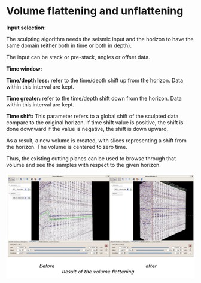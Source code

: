 # Volume flattening and unflattening

**Input selection:**

The sculpting algorithm needs the seismic input and the horizon to have the same domain \(either both in time or both in depth\).

The input can be stack or pre-stack, angles or offset data.

**Time window:**

**Time/depth less:** refer to the time/depth shift up from the horizon. Data within this interval are kept.

**Time greater:** refer to the time/depth shift down from the horizon. Data within this interval are kept.

**Time shift:** This parameter refers to a global shift of the sculpted data compare to the original horizon. If time shift value is positive, the shift is done downward if the value is negative, the shift is down upward.

As a result, a new volume is created, with slices representing a shift from the horizon. The volume is centered to zero time.

Thus, the existing cutting planes can be used to browse through that volume and see the samples with respect to the given horizon.

![](../../../.gitbook/assets/103_interpretation.png)

